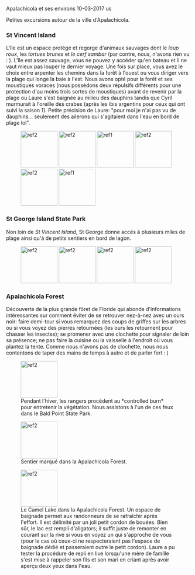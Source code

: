 Apalachicola et ses environs
10-03-2017
us

Petites excursions autour de la ville d'Apalachicola.

### St Vincent Island

L'île est un espace protégé et regorge d'animaux sauvages dont le *loup roux*, les *tortues brunes* et *le cerf sambar* (par contre, nous, n'avons rien vu : ). L'île est assez sauvage, vous ne pouvez y accéder qu'en bateau et il ne vaut mieux pas louper le dernier voyage. Une fois sur place, vous avez le choix entre arpenter les chemins dans la forêt à l'ouest ou vous diriger vers la plage qui longe la baie à l'est. Nous avons opté pour la forêt et ses moustiques voraces (nous possédons deux répulsifs différents pour une protection d'au moins trois sortes de moustiques) avant de revenir par la plage ou Laure s'est baignée au milieu des dauphins tandis que Cyril murmurait à l'oreille des crabes (après les ibis argentins pour ceux qui ont suivi la saison 1). Petite précision de Laure: "pour moi je n'ai pas vu de dauphins... seulement des ailerons qui s'agitaient dans l'eau en bord de plage lol".

<figure>
  <img src='{{ imgThumb "1.jpg"}}' data-image-opened='{{img "1.jpg" }}' class="image" alt="ref2" style="width:100px"/>
  <img src='{{ imgThumb "2.jpg"}}' data-image-opened='{{img "2.jpg" }}' class="image" alt="ref2" style="width:100px"/>
  <img src='{{ imgThumb "3.jpg"}}' data-image-opened='{{img "3.jpg" }}' class="image" alt="ref1" style="width:100px"/>
  <img src='{{ imgThumb "4.jpg"}}' data-image-opened='{{img "4.jpg" }}' class="image" alt="ref2" style="width:100px"/>
  <img src='{{ imgThumb "5.jpg"}}' data-image-opened='{{img "5.jpg" }}' class="image" alt="ref2" style="width:100px"/>
  <img src='{{ imgThumb "6.jpg"}}' data-image-opened='{{img "6.jpg" }}' class="image" alt="ref1" style="width:100px"/>
</figure>

### St George Island State Park

Non loin de *St Vincent Island*, St George donne accés à plusieurs miles de plage ainsi qu'à de petits sentiers en bord de lagon.

<figure>
  <img src='{{ imgThumb "7.jpg"}}' data-image-opened='{{img "7.jpg" }}' class="image" alt="ref2" style="width:100px"/>
  <img src='{{ imgThumb "8.jpg"}}' data-image-opened='{{img "8.jpg" }}' class="image" alt="ref2" style="width:100px"/>
  <img src='{{ imgThumb "9.jpg"}}' data-image-opened='{{img "9.jpg" }}' class="image" alt="ref2" style="width:100px"/>
  <img src='{{ imgThumb "10.jpg"}}' data-image-opened='{{img "10.jpg" }}' class="image" alt="ref2" style="width:100px"/>
</figure>

### Apalachicola Forest

Découverte de la plus grande fôret de Floride qui abonde d'informations intéressantes sur comment éviter de se retrouver nez-à-nez avec un ours noir: faire demi-tour si vous remarquez des coups de griffes sur les arbres ou si vous voyez des pierres retournées (les ours les retournent pour chasser les insectes); se promener avec une clochette pour signaler de loin sa présence; ne pas faire la cuisine ou la vaisselle à l'endroit où vous plantez la tente. Comme nous n'avons pas de clochette, nous nous contentons de taper des mains de temps à autre et de parler fort : )

<figure>
  <img src='{{ imgThumb "11.jpg"}}' data-image-opened='{{img "11.jpg" }}' class="image" alt="ref2" style="width:100px"/>
  <figcaption>Pendant l'hiver, les rangers procèdent au *controlled burn* pour entretenir la végétation. Nous assistons à l'un de ces feux dans le Bald Point State Park.</figcaption>
</figure>

<figure>
  <img src='{{ imgThumb "12.jpg"}}' data-image-opened='{{img "12.jpg" }}' class="image" alt="ref2" style="height:100px"/>
 <figcaption>Sentier marqué dans la Apalachicola Forest.</figcaption>
</figure>

<figure>
  <img src='{{ imgThumb "13.jpg"}}' data-image-opened='{{img "13.jpg" }}' class="image" alt="ref2" style="width:100px"/>
  <figcaption>Le Camel Lake dans la Apalachicola Forest. Un espace de baignade permet aux randonneurs de se rafraîchir après l'effort. Il est délimité par un joli petit cordon de bouées. Bien sûr, le lac est rempli d'aligators; il suffit juste de remonter en courant sur la rive si vous en voyez un qui s'approche de vous (pour le cas où ceux-ci ne respecteraient pas l'espace de baignade dédié et passeraient outre le petit cordon). Laure a pu tester la procédure de repli en live lorsqu'une mère de famille s'est mise à rappeler son fils et son mari en criant après avoir aperçu deux yeux dans l'eau.</figcaption>
</figure>
